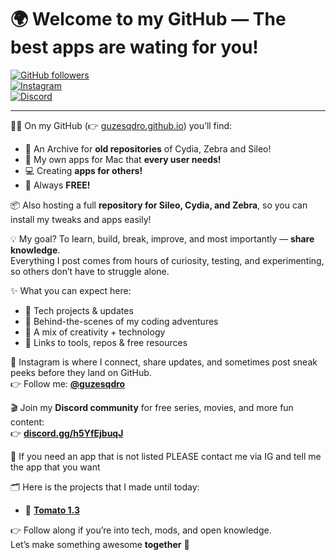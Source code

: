 # 🌍 Welcome to my GitHub — The best apps are wating for you!  

[![GitHub followers](https://img.shields.io/github/followers/guzesqdro?label=Follow%20me%20on%20GitHub&style=social)](https://github.com/guzesqdro)  
[![Instagram](https://img.shields.io/badge/Instagram-%40guzesqdro-E4405F?logo=instagram&logoColor=white)](https://instagram.com/guzesqdro)  
[![Discord](https://img.shields.io/badge/Discord-Join%20Server-5865F2?logo=discord&logoColor=white)](https://discord.com/invite/h5YfEjbuqJ)  

---

👨‍💻 On my GitHub (👉 [guzesqdro.github.io](https://guzesqdro.github.io)) you’ll find:  
- 📱 An Archive for **old repositories** of Cydia, Zebra and Sileo!
- 🍏 My own apps for Mac that **every user needs!**
- 💻 Creating **apps for others!**
- 🎁 Always **FREE!**  

📦 Also hosting a full **repository for Sileo, Cydia, and Zebra**, so you can install my tweaks and apps easily!  

💡 My goal? To learn, build, break, improve, and most importantly — **share knowledge**.  
Everything I post comes from hours of curiosity, testing, and experimenting, so others don’t have to struggle alone.  

✨ What you can expect here:  
- 🔧 Tech projects & updates  
- 🚀 Behind-the-scenes of my coding adventures  
- 🎨 A mix of creativity + technology  
- 🔗 Links to tools, repos & free resources  

📲 Instagram is where I connect, share updates, and sometimes post sneak peeks before they land on GitHub.  
👉 Follow me: [**@guzesqdro**](https://instagram.com/guzesqdro)  

🎬 Join my **Discord community** for free series, movies, and more fun content:  
👉 [**discord.gg/h5YfEjbuqJ**](https://discord.com/invite/h5YfEjbuqJ)  

💬 If you need an app that is not listed PLEASE contact me via IG and tell me the app that you want

🗂️ Here is the projects that I made until today:

- 🍅 [**Tomato 1.3**](https://instagram.com/guzesqdro)

👉 Follow along if you’re into tech, mods, and open knowledge.  
Let’s make something awesome **together** 🚀
